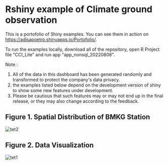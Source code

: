 # Rshiny example of Climate ground observation


This is a portofolio of Shiny examples. You can see them in action on 
https://adisapoetro.shinyapps.io/Portofolio/.


To run the examples locally, download all of the repository, open R Project file "CCI_Lite" and run app "app_nonsql_20220808".


Note :
1. All of the data in this dashboard has been generated randomly and transformed to protect the company's data privacy.  
2. the examples listed below depend on the development version of shiny to show some new features under development. 
3. Please be cautious that such features may or may not end up in the final release, or they may also change according to the feedback.

## Figure 1. Spatial Distribution of BMKG Station
![tet2](https://user-images.githubusercontent.com/95113684/189555596-b3ddd93f-d4b2-4657-bf8b-cd8984b33c17.jpg)

## Figure 2. Data Visualization
![tet1](https://user-images.githubusercontent.com/95113684/189469111-4ff3f5fc-cc45-48fb-9327-6e31a2a71641.jpg)
